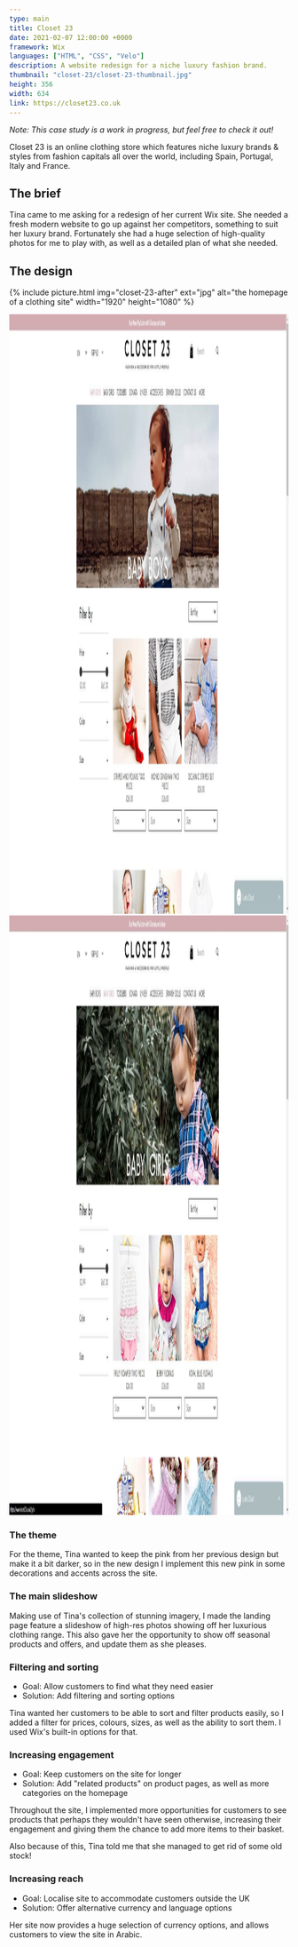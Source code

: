 ```yaml
---
type: main
title: Closet 23
date: 2021-02-07 12:00:00 +0000
framework: Wix
languages: ["HTML", "CSS", "Velo"]
description: A website redesign for a niche luxury fashion brand.
thumbnail: "closet-23/closet-23-thumbnail.jpg"
height: 356
width: 634
link: https://closet23.co.uk
---
```


*Note: This case study is a work in progress, but feel free to check it out!*

Closet 23 is an online clothing store which features niche luxury brands & styles from fashion capitals all over the world, including Spain, Portugal, Italy and France.

## The brief

Tina came to me asking for a redesign of her current Wix site. She needed a fresh modern website to go up against her competitors, something to suit her luxury brand. Fortunately she had a huge selection of high-quality photos for me to play with, as well as a detailed plan of what she needed. 

## The design

{% include picture.html img="closet-23-after" ext="jpg" alt="the homepage of a clothing site" width="1920" height="1080" %}

<img src="/assets-copy/images/case-studies/closet-23/closet-23-boys.jpg" alt="the boys page of a clothing site" height="1080" width="1920">

<img src="/assets-copy/images/case-studies/closet-23/closet-23-girls.jpg" alt="the girls page of a clothing site" height="1080" width="1920">

### The theme

For the theme, Tina wanted to keep the pink from her previous design but make it a bit darker, so in the new design I implement this new pink in some decorations and accents across the site.

### The main slideshow

Making use of Tina's collection of stunning imagery, I made the landing page feature a slideshow of high-res photos showing off her luxurious clothing range. This also gave her the opportunity to show off seasonal products and offers, and update them as she pleases.

### Filtering and sorting

- Goal: Allow customers to find what they need easier
- Solution: Add filtering and sorting options

Tina wanted her customers to be able to sort and filter products easily, so I added a filter for prices, colours, sizes, as well as the ability to sort them. I used Wix's built-in options for that.

### Increasing engagement

- Goal: Keep customers on the site for longer
- Solution: Add "related products" on product pages, as well as more categories on the homepage

Throughout the site, I implemented more opportunities for customers to  see products that perhaps they wouldn't have seen otherwise, increasing their engagement and giving them the chance to add more items to their basket.

Also because of this, Tina told me that she managed to get rid of some old stock!

### Increasing reach

- Goal: Localise site to accommodate customers outside the UK
- Solution: Offer alternative currency and language options

Her site now provides a huge selection of currency options, and allows customers to view the site in Arabic.